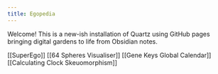 ```yaml
---
title: Egopedia
---
```

Welcome!
This is a new-ish installation of Quartz using GitHub pages bringing digital gardens to life from  Obsidian notes.

[[SuperEgo]]
[[64 Spheres Visualiser]]
[[Gene Keys Global Calendar]]
[[Calculating Clock Skeuomorphism]]


